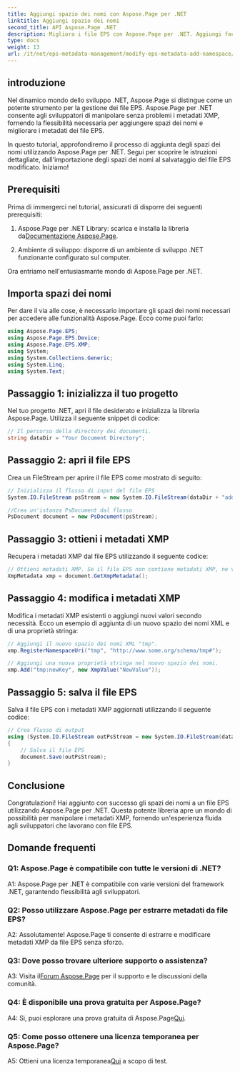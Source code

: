 ```yaml
---
title: Aggiungi spazio dei nomi con Aspose.Page per .NET
linktitle: Aggiungi spazio dei nomi
second_title: API Aspose.Page .NET
description: Migliora i file EPS con Aspose.Page per .NET. Aggiungi facilmente spazi dei nomi, modifica i metadati XMP e potenzia il tuo flusso di lavoro di sviluppo .NET.
type: docs
weight: 13
url: /it/net/eps-metadata-management/modify-eps-metadata-add-namespace/
---
```

## introduzione

Nel dinamico mondo dello sviluppo .NET, Aspose.Page si distingue come un potente strumento per la gestione dei file EPS. Aspose.Page per .NET consente agli sviluppatori di manipolare senza problemi i metadati XMP, fornendo la flessibilità necessaria per aggiungere spazi dei nomi e migliorare i metadati dei file EPS.

In questo tutorial, approfondiremo il processo di aggiunta degli spazi dei nomi utilizzando Aspose.Page per .NET. Segui per scoprire le istruzioni dettagliate, dall'importazione degli spazi dei nomi al salvataggio del file EPS modificato. Iniziamo!

## Prerequisiti

Prima di immergerci nel tutorial, assicurati di disporre dei seguenti prerequisiti:

1.  Aspose.Page per .NET Library: scarica e installa la libreria da[Documentazione Aspose.Page](https://reference.aspose.com/page/net/).

2. Ambiente di sviluppo: disporre di un ambiente di sviluppo .NET funzionante configurato sul computer.

Ora entriamo nell'entusiasmante mondo di Aspose.Page per .NET.

## Importa spazi dei nomi

Per dare il via alle cose, è necessario importare gli spazi dei nomi necessari per accedere alle funzionalità Aspose.Page. Ecco come puoi farlo:

```csharp
using Aspose.Page.EPS;
using Aspose.Page.EPS.Device;
using Aspose.Page.EPS.XMP;
using System;
using System.Collections.Generic;
using System.Linq;
using System.Text;
```

## Passaggio 1: inizializza il tuo progetto

Nel tuo progetto .NET, apri il file desiderato e inizializza la libreria Aspose.Page. Utilizza il seguente snippet di codice:

```csharp
// Il percorso della directory dei documenti.
string dataDir = "Your Document Directory";
```

## Passaggio 2: apri il file EPS

Crea un FileStream per aprire il file EPS come mostrato di seguito:

```csharp
// Inizializza il flusso di input del file EPS
System.IO.FileStream psStream = new System.IO.FileStream(dataDir + "add_simple_props_input.eps", System.IO.FileMode.Open, System.IO.FileAccess.Read);

//Crea un'istanza PsDocument dal flusso
PsDocument document = new PsDocument(psStream);
```

## Passaggio 3: ottieni i metadati XMP

Recupera i metadati XMP dal file EPS utilizzando il seguente codice:

```csharp
// Ottieni metadati XMP. Se il file EPS non contiene metadati XMP, ne viene creato uno nuovo con i valori dei commenti dei metadati PS.
XmpMetadata xmp = document.GetXmpMetadata();
```

## Passaggio 4: modifica i metadati XMP

Modifica i metadati XMP esistenti o aggiungi nuovi valori secondo necessità. Ecco un esempio di aggiunta di un nuovo spazio dei nomi XML e di una proprietà stringa:

```csharp
// Aggiungi il nuovo spazio dei nomi XML "tmp".
xmp.RegisterNamespaceUri("tmp", "http://www.some.org/schema/tmp#");

// Aggiungi una nuova proprietà stringa nel nuovo spazio dei nomi.
xmp.Add("tmp:newKey", new XmpValue("NewValue"));
```

## Passaggio 5: salva il file EPS

Salva il file EPS con i metadati XMP aggiornati utilizzando il seguente codice:

```csharp
// Crea flusso di output
using (System.IO.FileStream outPsStream = new System.IO.FileStream(dataDir + "add_namespace_output.eps", System.IO.FileMode.Create, System.IO.FileAccess.Write))
{
    // Salva il file EPS
    document.Save(outPsStream);
}
```

## Conclusione

Congratulazioni! Hai aggiunto con successo gli spazi dei nomi a un file EPS utilizzando Aspose.Page per .NET. Questa potente libreria apre un mondo di possibilità per manipolare i metadati XMP, fornendo un'esperienza fluida agli sviluppatori che lavorano con file EPS.

## Domande frequenti

### Q1: Aspose.Page è compatibile con tutte le versioni di .NET?

A1: Aspose.Page per .NET è compatibile con varie versioni del framework .NET, garantendo flessibilità agli sviluppatori.

### Q2: Posso utilizzare Aspose.Page per estrarre metadati da file EPS?

A2: Assolutamente! Aspose.Page ti consente di estrarre e modificare metadati XMP da file EPS senza sforzo.

### Q3: Dove posso trovare ulteriore supporto o assistenza?

 A3: Visita il[Forum Aspose.Page](https://forum.aspose.com/c/page/39) per il supporto e le discussioni della comunità.

### Q4: È disponibile una prova gratuita per Aspose.Page?

 A4: Sì, puoi esplorare una prova gratuita di Aspose.Page[Qui](https://releases.aspose.com/).

### Q5: Come posso ottenere una licenza temporanea per Aspose.Page?

 A5: Ottieni una licenza temporanea[Qui](https://purchase.aspose.com/temporary-license/) a scopo di test.